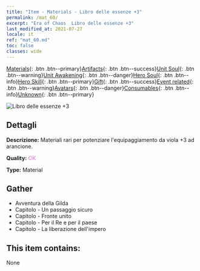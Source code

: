 ```yaml
---
title: "Item - Materials - Libro delle essenze +3"
permalink: /mat_60/
excerpt: "Era of Chaos  Libro delle essenze +3"
last_modified_at: 2021-07-27
locale: it
ref: "mat_60.md"
toc: false
classes: wide
---
```

 [Materials](/ItemsIT/){: .btn .btn--primary}[Artifacts](/ItemsIT/Artifacts/){: .btn .btn--success}[Unit Soul](/ItemsIT/UnitSoul/){: .btn .btn--warning}[Unit Awakening](/ItemsIT/UnitAwakening/){: .btn .btn--danger}[Hero Soul](/ItemsIT/HeroSoul/){: .btn .btn--info}[Hero Skill](/ItemsIT/HeroSkill/){: .btn .btn--primary}[Gift](/ItemsIT/Gift/){: .btn .btn--success}[Event related](/ItemsIT/Events/){: .btn .btn--warning}[Avatars](/ItemsIT/Avatars/){: .btn .btn--danger}[Consumables](/ItemsIT/Consumables/){: .btn .btn--info}[Unknown](/ItemsIT/Unknown/){: .btn .btn--primary}

 ![Libro delle essenze +3](/images/t/i_cailiao_hexin2.png)

## Dettagli
 **Descrizione:** Materiali rari per potenziare l'equipaggiamento da viola +3 ad arancione.

 **Quality:** <span style="color: #DA70D6">OK</span>

 **Type:** Material

## Gather

*    Avventura della Gilda 
*    Capitolo - Un passaggio sicuro 
*    Capitolo - Fronte unito 
*    Capitolo - Per il Re e per il paese 
*    Capitolo - La liberazione dell'impero 

## This item contains:

  None

